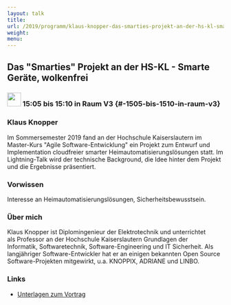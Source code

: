 ```yaml
---
layout: talk
title:
url: /2019/programm/klaus-knopper-das-smarties-projekt-an-der-hs-kl-smarte-geraete-wolkenfrei/
weight:
menu:
---
```

## Das "Smarties" Projekt an der HS-KL - Smarte Geräte, wolkenfrei

### <img height = "32" src="../../../images/lightning.svg"> 15:05 bis 15:10 in Raum V3 {#-1505-bis-1510-in-raum-v3}

### Klaus Knopper

Im Sommersemester 2019 fand an der Hochschule Kaiserslautern im Master-Kurs "Agile Software-Entwicklung" ein Projekt zum Entwurf und Implementation cloudfreier smarter Heimautomatisierungslösungen statt. Im Lightning-Talk wird der technische Background, die Idee hinter dem Projekt und die Ergebnisse präsentiert.

### Vorwissen

Interesse an Heimautomatisierungslösungen, Sicherheitsbewusstsein.

### Über mich

Klaus Knopper ist Diplomingenieur der Elektrotechnik und unterrichtet  
als Professor an der Hochschule Kaiserslautern Grundlagen der  
Informatik, Softwaretechnik, Software-Engineering und IT Sicherheit. Als  
langjähriger Software-Entwickler hat er an einigen bekannten Open Source  
Software-Projekten mitgewirkt, u.a. KNOPPIX, ADRIANE und LINBO.

### Links

- <a href="http://knopper.net/tuebix/" target="_blank">Unterlagen zum Vortrag</a>